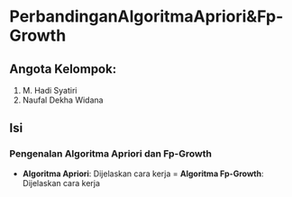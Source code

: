 # PerbandinganAlgoritmaApriori&Fp-Growth

## Angota Kelompok:
1. M. Hadi Syatiri
2. Naufal Dekha Widana

## Isi

### Pengenalan Algoritma Apriori dan Fp-Growth
- **Algoritma Apriori**: Dijelaskan cara kerja
= **Algoritma Fp-Growth**: Dijelaskan cara kerja
